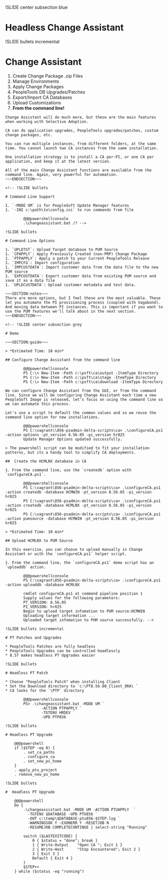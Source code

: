 !SLIDE center subsection blue

# Headless Change Assistant

!SLIDE bullets incremental

# Change Assistant

1. Create Change Package .zip Files
1. Manage Environments
1. Apply Change Packages
1. PeopleTools DB Upgrades/Patches
1. Export/Import CA Databases
1. Upload Customizations
1. **From the command line!**

~~~SECTION:notes~~~
Change Assistant will do much more, but these are the main features when working with Selective Adoption.

CA can do application upgrades, PeopleTools upgrades/patches, custom change packages, etc.

You can run multiple instances, from different folders, at the same time. You cannot launch two CA instances from the same installation.

One installation strategy is to install a CA per-PI, or one CA per application, and keep it at the latest version.

All of the main Change Assistant functions are available from the command line. Again, very powerful for automation.
~~~ENDSECTION~~~

<!-- !SLIDE bullets

# Command Line Support

1. `-MODE UM` is for PeopleSoft Update Manager features
1. `-INI c:\path\to\config.ini` to run commands from file

        @@@powershellconsole
        .\changeassistant.bat /? -->

!SLIDE bullets

# Command Line Options

1. `UPLDTGT`: Upload Target database to PUM Source
1. `CPAPPLY`: Apply Previously Created (non-PRP) Change Package
1. `PTPAPPLY`: Apply a patch to your Current PeopleTools Release
1. `IMPCFG`: Import configuration
1. `IMPCUSTDATA`: Import customer data from the data file to the new PUM source
1. `EXPCUSTDATA`: Export customer data from existing PUM source and save it as a data file
1. `UPLDCUSTDATA`: Upload customer metadata and test data.

~~~SECTION:notes~~~
There are more options, but I feel these are the most valuable. These let you automate the PI provisioning process (coupled with Vagabond). And moving data between PI instances. This is important if you want to use the PUM features we'll talk about in the next section.
~~~ENDSECTION~~~

<!-- !SLIDE center subsection grey

# Demo

~~~SECTION:guide~~~

> *Estimated Time: 10 min*

## Configure Change Assistant from the command line

        @@@powershellconsole
        PS C:\> New-Item -Path c:\psft\ca\output -ItemType Directory
        PS C:\> New-Item -Path c:\psft\ca\stage -ItemType Directory
        PS C:\> New-Item -Path c:\psft\ca\download -ItemType Directory
        
We can configure Change Assistant from the GUI, or from the command line. Since we will be configuring Change Assistant each time a new PeopleSoft Image is released, let's focus on using the command line so we can automate this process.

Let's use a script to default the common values and so we reuse the command line option for new installations.

        @@@powershellconsole
        PS C:\vagrant\\856-psadmin-delta-scripts\ca> .\configureCA.ps1 -action options -pt_version 8.56.05 -pi_version hr025
        Update Manager Options updated successfully.

> The powershell script can be modified to fit your installation patterns, but its a handy tool to simplify CA deployments.

##  Create the HCMLNX database in CA

1. From the command line, use the `createdb` option with `configureCA.ps1`.

        @@@powershellconsole
        PS C:\vagrant\856-psadmin-delta-scripts\ca> .\configureCA.ps1 -action createdb -database HCMWIN -pt_version 8.56.05 -pi_version hr025
        PS C:\vagrant\856-psadmin-delta-scripts\ca> .\configureCA.ps1 -action createdb -database HCMLNX -pt_version 8.56.05 -pi_version hr025
        PS C:\vagrant\856-psadmin-delta-scripts\ca> .\configureCA.ps1 -action pumsource -database HCMWIN -pt_version 8.56.05 -pi_version hr025

> *Estimated Time: 10 min*

## Upload HCMLNX to PUM Source

In this exercise, you can choose to upload manually in Change Assistant or with the `configureCA.ps1` helper script.

1. From the command line, the `configureCA.ps1` demo script has an `uploaddb` action.

        @@@powershellconsole
        PS C:\vagrant\856-psadmin-delta-scripts\ca> .\configureCA.ps1 -action uploaddb -database HCMLNX

        cmdlet configureCA.ps1 at command pipeline position 1
        Supply values for the following parameters:
        PT_VERSION: 8.56.05
        PI_VERSION: hr025
        Begin to upload target infomation to PUM source:HCMWIN
        Uploading target information ...
        Uploaded target infomation to PUM source successfully. -->

!SLIDE bullets incremental

# PT Patches and Upgrades

* PeopleTools Patches are fully headless
* PeopleTools Upgrades can be controlled headlessly
* 8.57 makes headless PT Upgrades easier

!SLIDE bullets

# Headless PT Patch

* Choose "PeopleTools Patch" when installing Client
* Set the Download directory to `c:\PT8.56.08_Client_ORA\ `
* CA looks for the `\PTP` directory

        @@@powershellconsole
        PS> .\changeassistant.bat -MODE UM `
                -ACTION PTPAPPLY `
                -TGTENV HRDEV `
                -UPD PTP856

!SLIDE bullets

# Headless PT Upgrade

    @@@powershell
    if ($STEP -eq 0) {
        . set_ca_paths
        . configure_ca
        . set_new_ps_home
    }
    . apply_ptu_project
    . remove_new_ps_home

!SLIDE bullets

#  Headless PT Upgrade

    @@@powershell
    Do {
        .\changeassistant.bat -MODE UM -ACTION PTUAPPLY  `
          -TGTENV $DATABASE -UPD PTU856 `
          -OUT c:\temp\$DATABASE-ptu856-$STEP.log `
          -WARNINGSOK Y -EXONERR Y -RESETJOB N `
          -RESUMEJOB COMPLETECONTINUE | select-string "Running"
        
        switch ($LASTEXITCODE) {
            0 { $status = "done"; break }
            1 { Write-Output    "Open CA "; Exit 1 }
            2 { Write-Host      "Stop Encountered"; Exit 2 }
            3 { Exit 3 }
            Default { Exit 4 }
        }
        $STEP++
    } while ($status -eq "running")